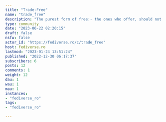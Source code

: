 ```yaml
---
title: "Trade-Free" 
name: "trade_free"
description: "The purest form of free:- the ones who offer, should not ask anything in return- the ones who receive, should not have to give anything in return"
type: community
date: "2023-06-22 02:20:15"
draft: false
nsfw: false
actor_id: "https://fediverse.ro/c/trade_free"
host: fediverse.ro
lastmod: "2023-01-24 13:51:24"
published: "2022-12-30 06:17:37"
subscribers: 6
posts: 12
comments: 1
weight: 12
dau: 1
wau: 1
mau: 1
instances:
- "fediverse_ro"
tags: 
- "fediverse_ro"

---
```

